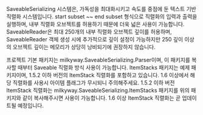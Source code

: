 SaveableSerializing 시스템은,
가독성을 최대화시키고 속도를 중점에 둔 텍스트 기반 직렬화 시스템입니다.
start subset ~~ end subset  형식으로 직렬화의 입력과 출력을 실행하며,
내부 직렬화 오브젝트를 허용하기 때문에 더욱 넓은 사용이 가능합니다.
SaveableReader은 최대 250개의 내부 직렬화 오브젝트 깊이를 허용하며,
SaveableReader 객체 생성 시에 추가적으로 깊이 설정이 가능하지만 250 깊이 이상의
오브젝트 깊이는 메모리가 상당히 낭비되기에 권장하지 않습니다.

프로젝트 기본 패키지는 milkyway.SaveableSerializing.Parser이며,
이 패키지를 복사할 때부터 Saveable 직렬화 방식 사용이 가능합니다.
ItemStacks 패키지는 예제 패키지이며,
1.5.2 이하 버전의 ItemStack 직렬화를 포함하고 있습니다.
1.6 이상에서 해당 직렬화를 사용시 아이템 플래그가 무시되니 주의해주세요.
1.5.2 이하 버전 ItemStack 직렬화는 milkyway.SaveableSerializing.ItemStacks 패키지를
위의 패키지와 같이 복사해주시면 사용이 가능합니다.
1.6 이상 ItemStack 직렬화는 곧 업데이트될 예정입니다.
